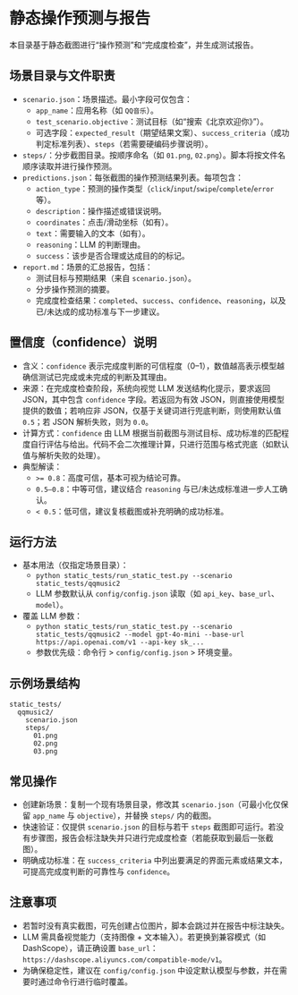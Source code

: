 # 静态操作预测与报告

本目录基于静态截图进行“操作预测”和“完成度检查”，并生成测试报告。

## 场景目录与文件职责
- `scenario.json`：场景描述。最小字段可仅包含：
  - `app_name`：应用名称（如 `QQ音乐`）。
  - `test_scenario.objective`：测试目标（如“搜索《北京欢迎你》”）。
  - 可选字段：`expected_result`（期望结果文案）、`success_criteria`（成功判定标准列表）、`steps`（若需要硬编码步骤说明）。
- `steps/`：分步截图目录。按顺序命名（如 `01.png`, `02.png`）。脚本将按文件名顺序读取并进行操作预测。
- `predictions.json`：每张截图的操作预测结果列表。每项包含：
  - `action_type`：预测的操作类型（`click`/`input`/`swipe`/`complete`/`error` 等）。
  - `description`：操作描述或错误说明。
  - `coordinates`：点击/滑动坐标（如有）。
  - `text`：需要输入的文本（如有）。
  - `reasoning`：LLM 的判断理由。
  - `success`：该步是否合理或达成目的的标记。
- `report.md`：场景的汇总报告，包括：
  - 测试目标与预期结果（来自 `scenario.json`）。
  - 分步操作预测的摘要。
  - 完成度检查结果：`completed`、`success`、`confidence`、`reasoning`，以及已/未达成的成功标准与下一步建议。

## 置信度（confidence）说明
- 含义：`confidence` 表示完成度判断的可信程度（0–1），数值越高表示模型越确信测试已完成或未完成的判断及其理由。
- 来源：在完成度检查阶段，系统向视觉 LLM 发送结构化提示，要求返回 JSON，其中包含 `confidence` 字段。若返回为有效 JSON，则直接使用模型提供的数值；若响应非 JSON，仅基于关键词进行兜底判断，则使用默认值 `0.5`；若 JSON 解析失败，则为 `0.0`。
- 计算方式：`confidence` 由 LLM 根据当前截图与测试目标、成功标准的匹配程度自行评估与给出。代码不会二次推理计算，只进行范围与格式兜底（如默认值与解析失败的处理）。
- 典型解读：
  - `>= 0.8`：高度可信，基本可视为结论可靠。
  - `0.5–0.8`：中等可信，建议结合 `reasoning` 与已/未达成标准进一步人工确认。
  - `< 0.5`：低可信，建议复核截图或补充明确的成功标准。

## 运行方法
- 基本用法（仅指定场景目录）：
  - `python static_tests/run_static_test.py --scenario static_tests/qqmusic2`
  - LLM 参数默认从 `config/config.json` 读取（如 `api_key`、`base_url`、`model`）。
- 覆盖 LLM 参数：
  - `python static_tests/run_static_test.py --scenario static_tests/qqmusic2 --model gpt-4o-mini --base-url https://api.openai.com/v1 --api-key sk_...`
  - 参数优先级：命令行 > `config/config.json` > 环境变量。

## 示例场景结构
```
static_tests/
  qqmusic2/
    scenario.json
    steps/
      01.png
      02.png
      03.png
```

## 常见操作
- 创建新场景：复制一个现有场景目录，修改其 `scenario.json`（可最小化仅保留 `app_name` 与 `objective`），并替换 `steps/` 内的截图。
- 快速验证：仅提供 `scenario.json` 的目标与若干 `steps` 截图即可运行。若没有步骤图，报告会标注缺失并只进行完成度检查（若能获取到最后一张截图）。
- 明确成功标准：在 `success_criteria` 中列出要满足的界面元素或结果文本，可提高完成度判断的可靠性与 `confidence`。

## 注意事项
- 若暂时没有真实截图，可先创建占位图片，脚本会跳过并在报告中标注缺失。
- LLM 需具备视觉能力（支持图像 + 文本输入）。若更换到兼容模式（如 DashScope），请正确设置 `base_url`：`https://dashscope.aliyuncs.com/compatible-mode/v1`。
- 为确保稳定性，建议在 `config/config.json` 中设定默认模型与参数，并在需要时通过命令行进行临时覆盖。
